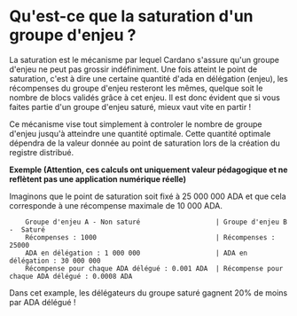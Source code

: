 # Qu'est-ce que la saturation d'un groupe d'enjeu ?

La saturation est le mécanisme par lequel Cardano s'assure qu'un groupe d'enjeu ne peut pas grossir indéfiniment. Une fois atteint le point de saturation, c'est à dire une certaine quantité d'ada en délégation (enjeu), les récompenses du groupe d'enjeu resteront les mêmes, quelque soit le nombre de blocs validés grâce à cet enjeu. Il est donc évident que si vous faites partie d'un groupe d'enjeu saturé, mieux vaut vite en partir !

Ce mécanisme vise tout simplement à controler le nombre de groupe d'enjeu jusqu'à atteindre une quantité optimale. Cette quantité optimale dépendra de la valeur donnée au point de saturation lors de la création du registre distribué.

**Exemple (Attention, ces calculs ont uniquement valeur pédagogique et ne reflètent pas une application numérique réelle)**

Imaginons que le point de saturation soit fixé à 25 000 000 ADA et que cela corresponde à une récompense maximale de 10 000 ADA.

		Groupe d'enjeu A - Non saturé					| Groupe d'enjeu B -  Saturé
		Récompenses : 1000								| Récompenses : 25000 
		ADA en délégation : 1 000 000					| ADA en délégation : 30 000 000
		Récompense pour chaque ADA délégué : 0.001 ADA 	| Récompense pour chaque ADA délégué : 0.0008 ADA


Dans cet example, les délégateurs du groupe saturé gagnent 20% de moins par ADA délégué !
